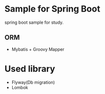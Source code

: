 # Sample for Spring Boot
spring boot sample for study.

## ORM
- Mybatis + Groovy Mapper

# Used library
- Flyway(Db migration)
- Lombok